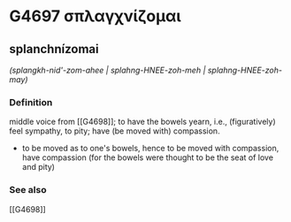 # G4697 σπλαγχνίζομαι

## splanchnízomai

_(splangkh-nid'-zom-ahee | splahng-HNEE-zoh-meh | splahng-HNEE-zoh-may)_

### Definition

middle voice from [[G4698]]; to have the bowels yearn, i.e., (figuratively) feel sympathy, to pity; have (be moved with) compassion.

- to be moved as to one's bowels, hence to be moved with compassion, have compassion (for the bowels were thought to be the seat of love and pity)

### See also

[[G4698]]

